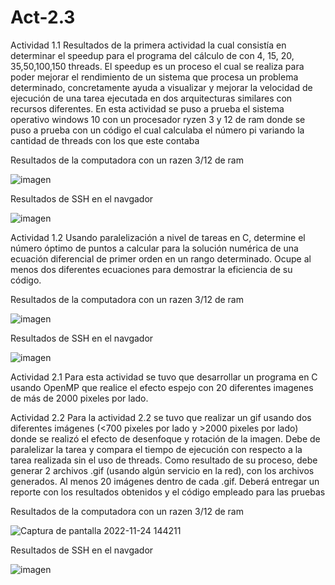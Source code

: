 # Act-2.3

Actividad 1.1
Resultados de la primera actividad la cual consistía en determinar el speedup para el programa del cálculo de con 4, 15, 20, 35,50,100,150 threads.
El speedup es un proceso el cual se realiza para poder mejorar el rendimiento de un sistema que procesa un problema determinado, concretamente ayuda a visualizar y mejorar la velocidad de ejecución de una tarea ejecutada en dos arquitecturas similares con recursos diferentes. En esta actividad se puso a prueba el sistema operativo windows 10 con un procesador ryzen 3 y 12 de ram donde se puso a prueba con un código el cual calculaba el número pi variando la cantidad de threads con los que este contaba

Resultados de la computadora con un razen 3/12 de ram

![imagen](https://user-images.githubusercontent.com/57539193/203847386-5dcebf42-1aa3-4edf-9052-ce1cf1798126.png)

Resultados de SSH en el navgador

![imagen](https://user-images.githubusercontent.com/57539193/203848748-3fbddf84-5741-4b49-a7fb-43490231a60d.png)

Actividad 1.2
Usando paralelización a nivel de tareas en C, determine el número óptimo de puntos a calcular para la solución numérica de una ecuación diferencial de primer orden en un rango determinado. Ocupe al menos dos diferentes ecuaciones para demostrar la eficiencia de su código.

Resultados de la computadora con un razen 3/12 de ram

![imagen](https://user-images.githubusercontent.com/57539193/203856276-faa2336c-b075-4d02-9316-659aa85f71f3.png)

Resultados de SSH en el navgador

![imagen](https://user-images.githubusercontent.com/57539193/203856248-e9750504-926a-4815-80da-da97061916ca.png)

Actividad 2.1
Para esta actividad se tuvo que desarrollar un programa en C usando OpenMP que realice el efecto espejo con 20 diferentes imagenes de más de 2000 pixeles por lado.

Actividad 2.2
Para la actividad 2.2 se tuvo que realizar un gif usando dos diferentes imágenes (<700 pixeles por lado y >2000 pixeles por lado) donde se realizó el efecto de desenfoque y rotación de la imagen. Debe de paralelizar la tarea y compara el tiempo de ejecución con respecto a la tarea realizada sin el uso de threads. Como resultado de su proceso, debe generar 2 archivos .gif (usando algún servicio en la red), con los archivos generados. Al menos 20 imágenes dentro de cada .gif. Deberá entregar un reporte con los resultados obtenidos y el código empleado para las pruebas

Resultados de la computadora con un razen 3/12 de ram

![Captura de pantalla 2022-11-24 144211](https://user-images.githubusercontent.com/57539193/203860751-aba61a64-3427-442a-a37f-a152240afbec.png)

Resultados de SSH en el navgador

![imagen](https://user-images.githubusercontent.com/57539193/203858850-7bc1770b-7550-4f4d-b739-5300e0bd59aa.png)
